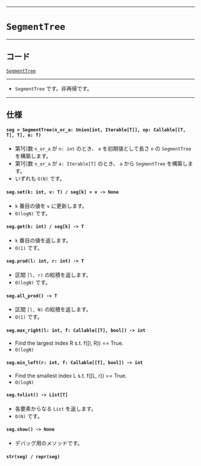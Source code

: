 _____

# `SegmentTree`

_____

## コード

[`SegmentTree`](https://github.com/titanium-22/Library_py/blob/main/DataStructures/SegmentTree/SegmentTree.py)

_____

- `SegmentTree` です。非再帰です。

_____

## 仕様

#### `seg = SegmentTree(n_or_a: Union[int, Iterable[T]], op: Callable[[T, T], T], e: T)`  
- 第1引数 `n_or_a` が `n: int` のとき、 `e` を初期値として長さ `n` の `SegmentTree` を構築します。  
- 第1引数 `n_or_a` が `a: Iterable[T]` のとき、 `a` から `SegmentTree` を構築します。  
- いずれも `O(N)` です。

#### `seg.set(k: int, v: T) / seg[k] = v -> None`
- `k` 番目の値を `v` に更新します。
- `O(logN)` です。

#### `seg.get(k: int) / seg[k] -> T`  
- `k` 番目の値を返します。 
- `O(1)` です。

#### `seg.prod(l: int, r: int) -> T`  
- 区間 `[l, r)` の総積を返します。
- `O(logN)` です。

#### `seg.all_prod() -> T`  
- 区間 `[l, N)` の総積を返します。
- `O(1)` です。

#### `seg.max_right(l: int, f: Callable[[T], bool]) -> int`  
- Find the largest index R s.t. f([l, R)) == True.
- `O(logN)`

#### `seg.min_left(r: int, f: Callable[[T], bool]) -> int`  
- Find the smallest index L s.t. f([L, r)) == True.
- `O(logN)`

#### `seg.tolist() -> List[T]`
- 各要素からなる `List` を返します。
- `O(N)` です。

#### `seg.show() -> None`
- デバッグ用のメソッドです。

#### `str(seg) / repr(seg)`

